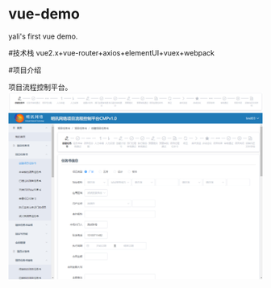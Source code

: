 # vue-demo
yali's first vue demo.

#技术栈
vue2.x+vue-router+axios+elementUI+vuex+webpack

#项目介绍

项目流程控制平台。
![image](/images/steps.png)
![image](/images/cmp.png)

